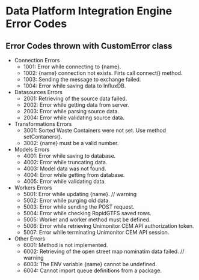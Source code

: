 # Data Platform Integration Engine Error Codes

## Error Codes thrown with CustomError class

-   Connection Errors
    -   1001: Error while connecting to {name}.
    -   1002: {name} connection not exists. Firts call connect() method.
    -   1003: Sending the message to exchange failed.
    -   1004: Error while saving data to InfluxDB.
-   Datasources Errors
    -   2001: Retrieving of the source data failed.
    -   2002: Error while getting data from server.
    -   2003: Error while parsing source data.
    -   2004: Error while validating source data.
-   Transformations Errors
    -   3001: Sorted Waste Containers were not set. Use method setContaners().
    -   3002: {name} must be a valid number.
-   Models Errors
    -   4001: Error while saving to database.
    -   4002: Error while truncating data.
    -   4003: Model data was not found.
    -   4004: Error while getting from database.
    -   4005: Error while validating data.
-   Workers Errors
    -   5001: Error while updating {name}. // warning
    -   5002: Error while purging old data.
    -   5003: Error while sending the POST request.
    -   5004: Error while checking RopidGTFS saved rows.
    -   5005: Worker and worker method must be defined.
    -   5006: Error while retrieving Unimonitor CEM API authorization token.
    -   5007: Error while terminating Unimonitor CEM API session.
-   Other Errors
    -   6001: Method is not implemented.
    -   6002: Retrieving of the open street map nominatim data failed. // warning
    -   6003: The ENV variable {name} cannot be undefined.
    -   6004: Cannot import queue definitions from a package.
